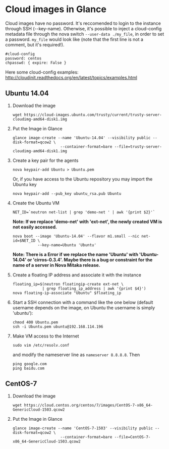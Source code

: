 # Cloud images in Glance

Cloud images have no password. It's reccomended to login to the instance through SSH (--key-name). Otherwise, it's possible to inject a cloud-config metadata file through the nova switch `--user-data ./my_file`, in order to set a password. `my_file` would look like (note that the first line is not a comment, but it's required!).

```
#cloud-config 
password: centos 
chpasswd: { expire: False }
```

Here some cloud-config examples: 
http://cloudinit.readthedocs.org/en/latest/topics/examples.html


## Ubuntu 14.04

1. Download the image <br>

   ```shell
   wget https://cloud-images.ubuntu.com/trusty/current/trusty-server-cloudimg-amd64-disk1.img
   ```
1. Put the Image in Glance <br>

   ```shell
   glance image-create --name 'Ubuntu-14.04' --visibility public --disk-format=qcow2 \
                        --container-format=bare --file=trusty-server-cloudimg-amd64-disk1.img
   ```
1. Create a key pair for the agents <br>

   ```shell
   nova keypair-add Ubuntu > Ubuntu.pem
   ```
   Or, if you have access to the Ubuntu repository you may import the Ubuntu key <br>
   
   ```shell
   nova keypair-add --pub_key ubuntu_rsa.pub Ubuntu
   ```
1. Create the Ubuntu VM <br>

   ```shell
   NET_ID=`neutron net-list | grep 'demo-net ' | awk '{print $2}'`
   ```
   **Note: If we replace 'demo-net' with 'ext-net', the newly created VM is not easily accessed.** <br>
   
   ```shell
   nova boot --image 'Ubuntu-14.04' --flavor m1.small --nic net-id=$NET_ID \
              --key-name=Ubuntu 'Ubuntu'
   ```
   **Note: There is a Error if we replace the name 'Ubuntu' with 'Ubuntu-14.04' or 'cirros-0.3.4'.
   Maybe there is a bug or constraint for the name of a server in Nova Mitaka release.**
1. Create a floating IP address and associate it with the instance <br>

   ```shell
   floating_ip=$(neutron floatingip-create ext-net \
                | grep floating_ip_address | awk '{print $4}')
   nova floating-ip-associate "Ubuntu" $floating_ip
   ```
1. Start a SSH connection with a command like the one below (default username depends on the image, 
   on Ubuntu the username is simply 'ubuntu'): <br>
   
   ```shell
   chmod 400 Ubuntu.pem
   ssh -i Ubuntu.pem ubuntu@192.168.114.196
   ```
1. Make VM access to the Internet <br>

   ```shell
   sudo vim /etc/resolv.conf
   ```
   and modify the nameserver line as `nameserver 8.8.8.8`. Then <br>
 
   ```shell
   ping google.com
   ping baidu.com
   ```


## CentOS-7

1. Download the image <br>

   ```shell
   wget https://cloud.centos.org/centos/7/images/CentOS-7-x86_64-GenericCloud-1503.qcow2
   ```
1. Put the Image in Glance <br>

   ```shell
   glance image-create --name 'CentOS-7-1503' --visibility public --disk-format=qcow2 \
                        --container-format=bare --file=CentOS-7-x86_64-GenericCloud-1503.qcow2
   ```
